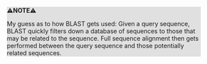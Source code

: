 <div style="margin:2em; background-color: #e0e0e0;">

<strong>⚠️NOTE️️️⚠️</strong>

My guess as to how BLAST gets used: Given a query sequence, BLAST quickly filters down a database of sequences to those that may be related to the sequence. Full sequence alignment then gets performed between the query sequence and those potentially related sequences.
</div>

